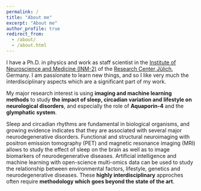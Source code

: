 ```yaml
---
permalink: /
title: "About me"
excerpt: "About me"
author_profile: true
redirect_from: 
  - /about/
  - /about.html
---
```


I have a Ph.D. in physics and work as staff scientist in the [Institute of Neuroscience and Medicine (INM-2)](https://www.fz-juelich.de/en/inm/inm-2) of the [Research Center Jülich](https://www.fz-juelich.de/en), Germany. I am passionate to learn new things, and so I like very much the interdisciplinary aspects which are a significant part of my work.

My major research interest is using **imaging and machine learning methods** to study **the impact of sleep, circadian variation and lifestyle on neurological disorders**, and especially the role of **Aquaporin-4** and the **glymphatic system**. 

Sleep and circadian rhythms are fundamental in biological organisms, and growing evidence indicates that they are associated with several major neurodegenerative disorders. Functional and structural neuroimaging with positron emission tomography (PET) and magnetic resonance imaging (MRI) allows to study the effect of sleep on the brain as well as to image biomarkers of neurodegenerative diseases. Artificial intelligence and machine learning with open-science multi-omics data can be used to study the relationship between environmental factors, lifestyle, genetics and neurodegenerative diseases. These **highly interdisciplinary** approches often require **methodology which goes beyond the state of the art**.

